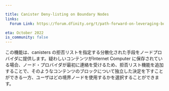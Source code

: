 ```yaml
---

title: Canister Deny-listing on Boundary Nodes
links:
  Forum Link: https://forum.dfinity.org/t/path-forward-on-leveraging-boundary-nodes-for-content-filtering/10911

eta: October 2022
is_community: false
---
```

この機能は、canisters の拒否リストを指定する分散化された手段をノードプロバイダに提供します。疑わしいコンテンツがInternet Computer に保存されている場合、ノード・プロバイダが最初に連絡を受けるため、拒否リスト機能を追加することで、そのようなコンテンツのブロックについて独立した決定を下すことができる一方、ユーザはどの境界ノードを使用するかを選択することができます。

<!---

This feature gives node providers decentralized means to specify a deny-list for canisters. As node providers are the first to be contacted if questionable content is being stored on the Internet Computer, adding a deny-listing feature will allow them to make independent decisions about blocking such content, while users can choose which boundary node to use.

-->
